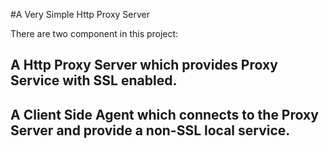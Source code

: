 
#A Very Simple Http Proxy Server

There are two component in this project:
## A Http Proxy Server which provides Proxy Service with SSL enabled.
## A Client Side Agent which connects to the Proxy Server and provide a non-SSL local service.
